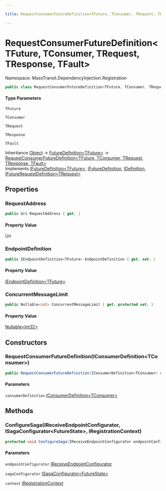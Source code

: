 ```yaml
---

title: RequestConsumerFutureDefinition<TFuture, TConsumer, TRequest, TResponse, TFault>

---
```


# RequestConsumerFutureDefinition\<TFuture, TConsumer, TRequest, TResponse, TFault\>

Namespace: MassTransit.DependencyInjection.Registration

```csharp
public class RequestConsumerFutureDefinition<TFuture, TConsumer, TRequest, TResponse, TFault> : FutureDefinition<TFuture>, IFutureDefinition<TFuture>, IFutureDefinition, IDefinition, IFutureRequestDefinition<TRequest>
```

#### Type Parameters

`TFuture`<br/>

`TConsumer`<br/>

`TRequest`<br/>

`TResponse`<br/>

`TFault`<br/>

Inheritance [Object](https://learn.microsoft.com/en-us/dotnet/api/system.object) → [FutureDefinition\<TFuture\>](../../masstransit-abstractions/masstransit/futuredefinition-1) → [RequestConsumerFutureDefinition\<TFuture, TConsumer, TRequest, TResponse, TFault\>](../masstransit-dependencyinjection-registration/requestconsumerfuturedefinition-5)<br/>
Implements [IFutureDefinition\<TFuture\>](../../masstransit-abstractions/masstransit/ifuturedefinition-1), [IFutureDefinition](../../masstransit-abstractions/masstransit/ifuturedefinition), [IDefinition](../../masstransit-abstractions/masstransit/idefinition), [IFutureRequestDefinition\<TRequest\>](../masstransit/ifuturerequestdefinition-1)

## Properties

### **RequestAddress**

```csharp
public Uri RequestAddress { get; }
```

#### Property Value

Uri<br/>

### **EndpointDefinition**

```csharp
public IEndpointDefinition<TFuture> EndpointDefinition { get; set; }
```

#### Property Value

[IEndpointDefinition\<TFuture\>](../../masstransit-abstractions/masstransit/iendpointdefinition-1)<br/>

### **ConcurrentMessageLimit**

```csharp
public Nullable<int> ConcurrentMessageLimit { get; protected set; }
```

#### Property Value

[Nullable\<Int32\>](https://learn.microsoft.com/en-us/dotnet/api/system.nullable-1)<br/>

## Constructors

### **RequestConsumerFutureDefinition(IConsumerDefinition\<TConsumer\>)**

```csharp
public RequestConsumerFutureDefinition(IConsumerDefinition<TConsumer> consumerDefinition)
```

#### Parameters

`consumerDefinition` [IConsumerDefinition\<TConsumer\>](../../masstransit-abstractions/masstransit/iconsumerdefinition-1)<br/>

## Methods

### **ConfigureSaga(IReceiveEndpointConfigurator, ISagaConfigurator\<FutureState\>, IRegistrationContext)**

```csharp
protected void ConfigureSaga(IReceiveEndpointConfigurator endpointConfigurator, ISagaConfigurator<FutureState> sagaConfigurator, IRegistrationContext context)
```

#### Parameters

`endpointConfigurator` [IReceiveEndpointConfigurator](../../masstransit-abstractions/masstransit/ireceiveendpointconfigurator)<br/>

`sagaConfigurator` [ISagaConfigurator\<FutureState\>](../../masstransit-abstractions/masstransit/isagaconfigurator-1)<br/>

`context` [IRegistrationContext](../../masstransit-abstractions/masstransit/iregistrationcontext)<br/>
